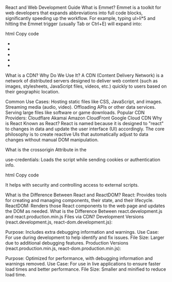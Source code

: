React and Web Development Guide
What is Emmet?
Emmet is a toolkit for web developers that expands abbreviations into full code blocks, significantly speeding up the workflow. For example, typing ul>li*5 and hitting the Emmet trigger (usually Tab or Ctrl+E) will expand into:

html
Copy code
<ul>
  <li></li>
  <li></li>
  <li></li>
  <li></li>
  <li></li>
</ul>
What is a CDN? Why Do We Use It?
A CDN (Content Delivery Network) is a network of distributed servers designed to deliver web content (such as images, stylesheets, JavaScript files, videos, etc.) quickly to users based on their geographic location.

Common Use Cases:
Hosting static files like CSS, JavaScript, and images.
Streaming media (audio, video).
Offloading APIs or other data services.
Serving large files like software or game downloads.
Popular CDN Providers:
Cloudflare
Akamai
Amazon CloudFront
Google Cloud CDN
Why is React Known as React?
React is named because it is designed to "react" to changes in data and update the user interface (UI) accordingly. The core philosophy is to create reactive UIs that automatically adjust to data changes without manual DOM manipulation.

What is the crossorigin Attribute in the <script> Tag?
The crossorigin attribute in the <script> tag controls how browsers handle loading scripts from different origins (domains). It has two main values:

anonymous: Loads the script without sending cookies or authentication info.

html
Copy code
<script src="https://example.com/script.js" crossorigin="anonymous"></script>
use-credentials: Loads the script while sending cookies or authentication info.

html
Copy code
<script src="https://example.com/script.js" crossorigin="use-credentials"></script>
It helps with security and controlling access to external scripts.

What is the Difference Between React and ReactDOM?
React: Provides tools for creating and managing components, their state, and their lifecycle.
ReactDOM: Renders those React components to the web page and updates the DOM as needed.
What is the Difference Between react.development.js and react.production.min.js Files via CDN?
Development Versions (react.development.js, react-dom.development.js):

Purpose: Includes extra debugging information and warnings.
Use Case: For use during development to help identify and fix issues.
File Size: Larger due to additional debugging features.
Production Versions (react.production.min.js, react-dom.production.min.js):

Purpose: Optimized for performance, with debugging information and warnings removed.
Use Case: For use in live applications to ensure faster load times and better performance.
File Size: Smaller and minified to reduce load time.